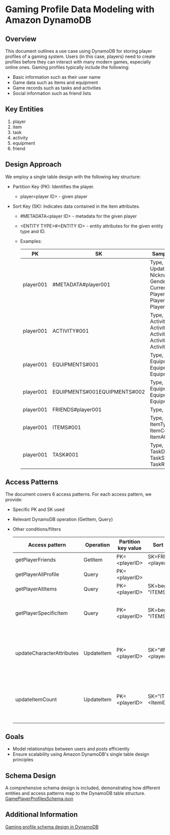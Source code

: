 # Gaming Profile Data Modeling with Amazon DynamoDB
## Overview

This document outlines a use case using DynamoDB for storing player profiles of a gaming system. Users (in this case, players) need to create profiles before they can interact with many modern games, especially online ones. Gaming profiles typically include the following:
* Basic information such as their user name
* Game data such as items and equipment
* Game records such as tasks and activities
* Social information such as friend lists

## Key Entities

1. player
2. item
3. task
4. activity
5. equipment
6. friend

## Design Approach

We employ a single table design with the following key structure:

- Partition Key (PK): Identifies the player.
    - player\<player ID\> - given player

- Sort Key (SK): Indicates data contained in the item attributes.
    - #METADATA\<player ID\> - metadata for the given player
    - \<ENTITY TYPE\>#\<ENTITY ID\> - entity attributes for the given entity type and ID. 
    
    - Examples:  

      | PK | SK | Sample Attributes |
      | ----------- | ----------- | --------- |
      | player001 | #METADATA#player001 | Type, CreatedAt, UpdatedAt, Nickname, Email, Gender, Avatar, Currency, PlayerLevel, PlayerHealth, PlayerExperience | 
      | player001 | ACTIVITY#001 | Type, ActivityEndTime, ActivityName, ActivityReward, ActivityStartTime, ActivityType |
      | player001 | EQUIPMENTS#001 | Type, EquipmentName, EquipmentType, EquipmentAttributes |
      | player001 | EQUIPMENTS#001EQUIPMENTS#002 | Type, EquipmentName, EquipmentType, EquipmentAttributes |
      | player001 | FRIENDS#player001 | Type, FriendList |
      | player001 | ITEMS#001 | Type, ItemName, ItemType, ItemCount, ItemAttributes |
      | player001 | TASK#001 | Type, TaskName, TaskDescription, TaskStatus, TaskReward |

## Access Patterns

The document covers 6 access patterns. For each access pattern, we provide:

- Specific PK and SK used

- Relevant DynamoDB operation (GetItem, Query)

- Other conditions/filters
    
    | Access pattern | Operation | Partition key value | Sort key value | Other conditions/filters |
    | ----------- | ----------- | ----------- | ----------- | ----------- |
    | getPlayerFriends | GetItem | PK=\<playerID\> | SK=FRIENDS#\<playerID\> | |
    | getPlayerAllProfile |	Query |	PK=\<playerID\> | |    
    | getPlayerAllItems | Query | PK=\<playerID\> | SK=begins_with "ITEMS#" | |   
    | getPlayerSpecificItem | Query | PK=\<playerID\> | SK=begins_with "ITEMS#" | filterExpression:<br>"ItemType = :itemType"<br><br>expressionAtributeValues:<br> {":itemType": "Weapon" } |
    | updateCharacterAttributes | UpdateItem | PK=\<playerID\> | SK="#METADATA#\<playerID\>" | UpdateExpression:<br>"SET currency = currency - :amount" <br><br>ConditionExpression:<br> "currency >= :minAmount" |
    | updateItemCount | UpdateItem | PK=\<playerID\> | SK="ITEMS#\<ItemID\>" | update-expression:<br>"SET ItemCount = ItemCount - :incr"<br><br>expression-attribute-values:<br>'{":incr":{"N":"1"}}' |

## Goals

- Model relationships between users and posts efficiently
- Ensure scalability using Amazon DynamoDB's single table design principles

## Schema Design

A comprehensive schema design is included, demonstrating how different entities and access patterns map to the DynamoDB table structure. [GamePlayerProfilesSchema.json](https://github.com/davetownG/aws-dynamodb-examples/blob/master/schema_design/SchemaExamples/GamingPlayerProfiles/GamePlayerProfilesSchema.json)

## Additional Information

[Gaming profile schema design in DynamoDB](https://docs.aws.amazon.com/amazondynamodb/latest/developerguide/data-modeling-schema-gaming-profile.html)
